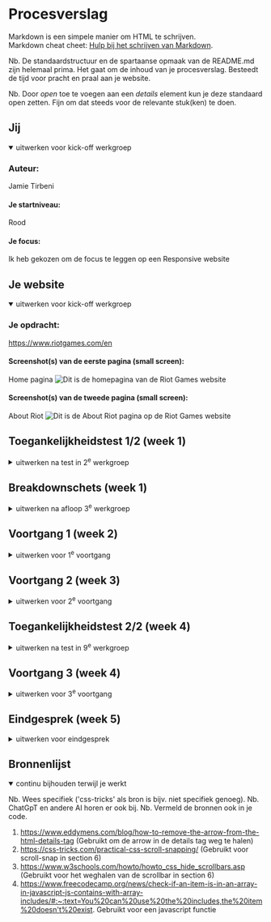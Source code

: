 # Procesverslag
Markdown is een simpele manier om HTML te schrijven.  
Markdown cheat cheet: [Hulp bij het schrijven van Markdown](https://github.com/adam-p/markdown-here/wiki/Markdown-Cheatsheet).

Nb. De standaardstructuur en de spartaanse opmaak van de README.md zijn helemaal prima. Het gaat om de inhoud van je procesverslag. Besteedt de tijd voor pracht en praal aan je website.

Nb. Door *open* toe te voegen aan een *details* element kun je deze standaard open zetten. Fijn om dat steeds voor de relevante stuk(ken) te doen.





## Jij

<details open>
  <summary>uitwerken voor kick-off werkgroep</summary>

  ### Auteur:
  Jamie Tirbeni

  #### Je startniveau:
  Rood

  #### Je focus:
  Ik heb gekozen om de focus te leggen op een Responsive website
 
</details>





## Je website

<details open>
  <summary>uitwerken voor kick-off werkgroep</summary>

  ### Je opdracht:
  https://www.riotgames.com/en

  #### Screenshot(s) van de eerste pagina (small screen): 
  Home pagina
  <img src="./readme-images/homesmall.png" width="375px" alt="Dit is de homepagina van de Riot Games website">

  #### Screenshot(s) van de tweede pagina (small screen):
  About Riot
  <img src="./readme-images/aboutriotsmall.png" width="375px" alt="Dit is de About Riot pagina op de Riot Games website">
 
</details>



## Toegankelijkheidstest 1/2 (week 1)

<details>
  <summary>uitwerken na test in 2<sup>e</sup> werkgroep</summary>

  ### Bevindingen
  Lijst met je bevindingen die in de test naar voren kwamen:

  Toen ik de website van Riot games ging testen met een screenreader kwam ik erachter
  dat ze een knop hebben gemaakt aan de onderkant van hun website wat het makkelijker maakt
  om door de website heen te navigeren. Daarnaast hebben ze een optie gemaakt om meteen naar
  de main content te gaan of meteen naar de main navigatie te gaan wat het ook een stuk 
  makkelijker maakt om door de website heen te navigeren.
  
  Daarnaast leest hij alle <strong>headings</strong> voor met de titel die ook te lezen is, bij "Esports" hoor je
  dus ook "Esports". Bij de <strong>links</strong> leest hij alles voor BEHALVE de dropdowns "Who we are" en "Work with us"
  waardoor je die andere pagina's niet kan bereiken.


</details>



## Breakdownschets (week 1)

<details>
  <summary>uitwerken na afloop 3<sup>e</sup> werkgroep</summary>

  ### de hele pagina: 
  <img src="./readme-images/FED-breakdown-schets.png" width="375px" alt="breakdown van de hele pagina">

</details>





## Voortgang 1 (week 2)

<details>
  <summary>uitwerken voor 1<sup>e</sup> voortgang</summary>

  ### Stand van zaken
  Het namaken van de website ging best wel goed, maar ik had per ongeluk een paar verkeerde items in de nav gedaan waardoor ik een paar dingen moest aanpassen. 
  Toen ik dat gedaan had was mijn website eerst kapot, maar uiteindelijk heb ik het kunnen oplossen en ziet mijn homepage er weer hetzelfde uit als eerst.
  Ik heb ook mijn hamburger menu werkend gekregen met javascript en ik wil mij nu gaan focussen op de details van de homepage zoals hover, focus meer javascript etc.
  Daarna wil ik doorgaan met het maken van de tweede pagina op dezelfde manier en als ik daar klaar mee ben wil ik beginnen om alles responsive te maken. 


  ### Agenda voor meeting
  samen met je groepje opstellen

  | Jamie Tirbeni                              | Tim                 | Sanne        |  Bente        |
  | ---                                        | ---                 | ---          | ---              |
  | Ik wil mijn HTML laten nakijken            | HTML laten nakijken |  Geen specifieke vraag | Een vraag over accessibility  |
  | Ik wil vragen wat "GET" doet bij forms     | ...                 | ...             | ... |
  | Ik heb een vraag over SVG code             | ...                 | ...          | ...              |
  | Ik heb een vraag over Border gap           | ...                 | ...          | ...              |
  | Ik wil iets vragen over een menu dropdown  | ...                 | ...          | ...              |


  ### Verslag van meeting
  hier na afloop snel de uitkomsten van de meeting vastleggen

  - Geleerd over "GET" vs "PUSH" in de forms tag
  - Meer geleerd over "aside" en hoe je die moet gebruiken
  - HTML pagina breakdown gedaan met elkaar
  - We hebben het gehad over heading levels
  - Mijn vragen zijn beantwoord

</details>





## Voortgang 2 (week 3)

<details>
  <summary>uitwerken voor 2<sup>e</sup> voortgang</summary>

  ### Stand van zaken
  Ik was deze week ziek dus ik had niet veel progressie gemaakt, maar het was me wel gelukt om het hamburger menu werkent te krijgen.
  <img src="./readme-images/ScreenshotHamburgermenu.png">

  Voor de rest wil ik aankomende week gaan werken aan het responsive maken van mijn website.


  ### Agenda voor meeting
  samen met je groepje opstellen

  | Jamie Tirbeni                              | Tim                 | Sanne        |  Bente        |
  | ---                                        | ---                 | ---          | ---              |
  | Ik had deze week niet echt vragen, omdat ik niet veel heb kunnen doen aangezien ik ziek was. | Vraag over hamburger menu |  Geen specifieke vraag | Een vraag over responsive  |
  | ...     | ...                 | ...             | Een vraag over nav en uitklap menu |
  | ...        | ...                 | ...          | Een vraag over grid voor foto galerij           |
  | ...         | ...                 | ...          | ...              |
  | ...  | ...                 | ...          | ...              |


  ### Verslag van meeting
  hier na afloop snel de uitkomsten van de meeting vastleggen

  - Het werk ziet er goed uit dus ik moet zo doorgaan
  - De code is gecontroleerd en die zag er goed en netjes uit

</details>





## Toegankelijkheidstest 2/2 (week 4)

<details>
  <summary>uitwerken na test in 9<sup>e</sup> werkgroep</summary>

  ### Bevindingen
  Lijst met je bevindingen die in de test naar voren kwamen (geef ook aan wat er verbeterd is):

  <img src="./readme-images/test1.HEIC">
  <img src="./readme-images/test2.HEIC">
  <img src="./readme-images/test3.HEIC">
  <img src="./readme-images/test4.HEIC">
  <img src="./readme-images/test4.HEIC">

  Verbeteringen na test:

  - Na het maken van deze tekst heb ik bij alle images alt text neergezet.
  - Ik heb geen video's meer op autoplay aanstaan.
  - Ik heb dark mode toegepast


</details>





## Voortgang 3 (week 4)

<details>
  <summary>uitwerken voor 3<sup>e</sup> voortgang</summary>

  ### Stand van zaken
  hier dit ging goed & dit was lastig (neem ook screenshots op van delen van je website en code)

  Het responsive maken van de website gaat tot nu toe best goed en ik ben daar bijna klaar mee.

  <img src="./readme-images/ssresponsive1.png">
  <img src="./readme-images/ssresponsive2.png">
  <img src="./readme-images/ssresponsive3.png">

  Ik moet nu alleen nog 2 breakpoints maken.




  ### Agenda voor meeting
  samen met je groepje opstellen

    | Jamie Tirbeni                              | Tim                 | Sanne        |  Bente        |
  | ---                                        | ---                 | ---          | ---              |
  | Ik heb een vraagje over een animatie       | Vraag over responsive |  Vraag over een img in de h1 | Een vraag over reponsive  |
  | ...     | Vraag over focus state                | ...             | Een vraag over de footer |
  | ...             | Laatste check van de website              | ...          | Een vraag over reponsive javascript              |
  | ...           | ...                 | ...          | ...              |
  | ...  | ...                 | ...          | ...              |


  ### Verslag van meeting
  hier na afloop snel de uitkomsten van de meeting vastleggen

  - We hebben het gehad over input fields
  - We hebben het gehad over field sets
  - We hebben hey gehad over formulieren en de validation daarvan
  - We hebben het gehad over wat responsive is
  - De animatie is niet haalbaar voor nu

</details>





## Eindgesprek (week 5)

<details>
  <summary>uitwerken voor eindgesprek</summary>

  ### Je uitkomst - karakteristiek screenshots:
  <img src="./readme-images/karakteristiekss1.png" width="375px">
  <img src="./readme-images/karakteristiekss2.png" width="375px">
  <img src="./readme-images/karakteristiekss3.png" width="375px">
  <img src="./readme-images/karakteristiekss4.png" width="375px">


  ### Dit ging goed/Heb ik geleerd: 
  Korte omschrijving met plaatjes

  Het responsive maken van de website ging erg goed en ook het maken van het hamburger menu ging goed.

  <img src="./readme-images/readme-images/ScreenshotHamburgermenu.png" width="375px" alt="top">
  Dit is mijn hamburger menu

  <img src="./readme-images/ssresponsive1.png" width="375px" alt="top">
  Een repsonsive versie van mij site.

  <img src="./readme-images/ssresponsive2.png" width="375px" alt="top">
  Een repsonsive versie van mij site. waarbij er al iets meer is toegevoegd.

  <img src="./readme-images/ssresponsive3.png" width="375px" alt="top">
  Een repsonsive versie van mij site waarbij de lay-out is veranderd.


  ### Dit was lastig/Is niet gelukt:
  Korte omschrijving met plaatjes

  <img src="./readme-images/nietgelukt1.png" width="375px" alt="bummer">
  Helaas is het niet gelukt om deze animatie te maken.

  <img src="./readme-images/karakteristiekss4.png" width="375px">
  Dit is wel gelukt, maar helaas niet op de mooiste manier qua code.. Dus dat vond ik wel jammer.



</details>





## Bronnenlijst

<details open>
  <summary>continu bijhouden terwijl je werkt</summary>

  Nb. Wees specifiek ('css-tricks' als bron is bijv. niet specifiek genoeg). 
  Nb. ChatGpT en andere AI horen er ook bij.
  Nb. Vermeld de bronnen ook in je code.

  1. https://www.eddymens.com/blog/how-to-remove-the-arrow-from-the-html-details-tag (Gebruikt om de arrow in de details tag weg te halen)
  2. https://css-tricks.com/practical-css-scroll-snapping/ (Gebruikt voor scroll-snap in section 6)
  3. https://www.w3schools.com/howto/howto_css_hide_scrollbars.asp (Gebruikt voor het weghalen van de scrollbar in section 6)
  4. https://www.freecodecamp.org/news/check-if-an-item-is-in-an-array-in-javascript-js-contains-with-array-includes/#:~:text=You%20can%20use%20the%20includes,the%20item%20doesn't%20exist. Gebruikt voor een javascript functie

</details>
